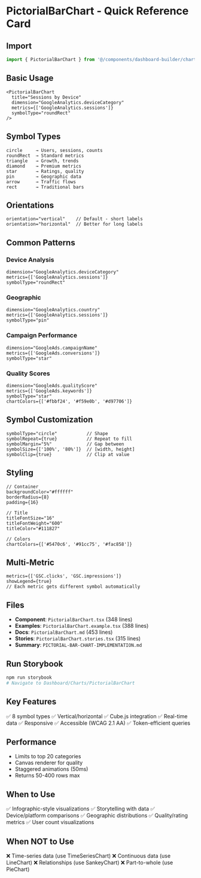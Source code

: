 # PictorialBarChart - Quick Reference Card

## Import
```typescript
import { PictorialBarChart } from '@/components/dashboard-builder/charts';
```

## Basic Usage
```tsx
<PictorialBarChart
  title="Sessions by Device"
  dimension="GoogleAnalytics.deviceCategory"
  metrics={['GoogleAnalytics.sessions']}
  symbolType="roundRect"
/>
```

## Symbol Types
```
circle     → Users, sessions, counts
roundRect  → Standard metrics
triangle   → Growth, trends
diamond    → Premium metrics
star       → Ratings, quality
pin        → Geographic data
arrow      → Traffic flows
rect       → Traditional bars
```

## Orientations
```tsx
orientation="vertical"    // Default - short labels
orientation="horizontal"  // Better for long labels
```

## Common Patterns

### Device Analysis
```tsx
dimension="GoogleAnalytics.deviceCategory"
metrics={['GoogleAnalytics.sessions']}
symbolType="roundRect"
```

### Geographic
```tsx
dimension="GoogleAnalytics.country"
metrics={['GoogleAnalytics.sessions']}
symbolType="pin"
```

### Campaign Performance
```tsx
dimension="GoogleAds.campaignName"
metrics={['GoogleAds.conversions']}
symbolType="star"
```

### Quality Scores
```tsx
dimension="GoogleAds.qualityScore"
metrics={['GoogleAds.keywords']}
symbolType="star"
chartColors={['#fbbf24', '#f59e0b', '#d97706']}
```

## Symbol Customization
```tsx
symbolType="circle"           // Shape
symbolRepeat={true}           // Repeat to fill
symbolMargin="5%"             // Gap between
symbolSize={['100%', '80%']}  // [width, height]
symbolClip={true}             // Clip at value
```

## Styling
```tsx
// Container
backgroundColor="#ffffff"
borderRadius={8}
padding={16}

// Title
titleFontSize="16"
titleFontWeight="600"
titleColor="#111827"

// Colors
chartColors={['#5470c6', '#91cc75', '#fac858']}
```

## Multi-Metric
```tsx
metrics={['GSC.clicks', 'GSC.impressions']}
showLegend={true}
// Each metric gets different symbol automatically
```

## Files
- **Component**: `PictorialBarChart.tsx` (348 lines)
- **Examples**: `PictorialBarChart.example.tsx` (388 lines)
- **Docs**: `PictorialBarChart.md` (453 lines)
- **Stories**: `PictorialBarChart.stories.tsx` (315 lines)
- **Summary**: `PICTORIAL-BAR-CHART-IMPLEMENTATION.md`

## Run Storybook
```bash
npm run storybook
# Navigate to Dashboard/Charts/PictorialBarChart
```

## Key Features
✅ 8 symbol types
✅ Vertical/horizontal
✅ Cube.js integration
✅ Real-time data
✅ Responsive
✅ Accessible (WCAG 2.1 AA)
✅ Token-efficient queries

## Performance
- Limits to top 20 categories
- Canvas renderer for quality
- Staggered animations (50ms)
- Returns 50-400 rows max

## When to Use
✅ Infographic-style visualizations
✅ Storytelling with data
✅ Device/platform comparisons
✅ Geographic distributions
✅ Quality/rating metrics
✅ User count visualizations

## When NOT to Use
❌ Time-series data (use TimeSeriesChart)
❌ Continuous data (use LineChart)
❌ Relationships (use SankeyChart)
❌ Part-to-whole (use PieChart)
